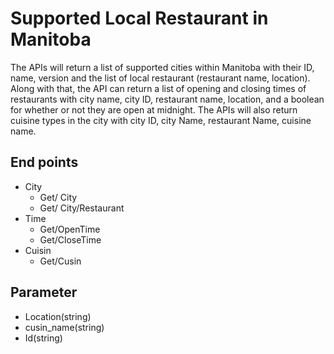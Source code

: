 # Supported Local Restaurant in Manitoba
The APIs will return a list of supported cities within Manitoba with their ID, name, version and the list of local restaurant (restaurant name, location). Along with that, the API can return a list of opening and closing times of restaurants with city name, city ID, restaurant name, location, and a boolean for whether or not they are open at midnight. The APIs will also return cuisine types in the city with city ID, city Name, restaurant Name, cuisine name.

## End points
- City
  -  Get/ City
  - Get/ City/Restaurant
- Time
  - Get/OpenTime
  - Get/CloseTime
- Cuisin 
  - Get/Cusin
  
## Parameter
- Location(string)
- cusin_name(string)
- Id(string)

